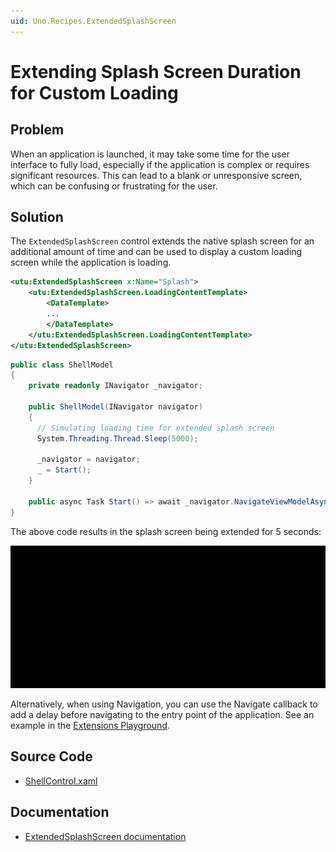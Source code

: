 ```yaml
---
uid: Uno.Recipes.ExtendedSplashScreen
---
```


# Extending Splash Screen Duration for Custom Loading

## Problem

When an application is launched, it may take some time for the user interface to fully load, especially if the application is complex or requires significant resources. This can lead to a blank or unresponsive screen, which can be confusing or frustrating for the user.

## Solution

The `ExtendedSplashScreen` control extends the native splash screen for an additional amount of time and can be used to display a custom loading screen while the application is loading.

```xml
<utu:ExtendedSplashScreen x:Name="Splash">
    <utu:ExtendedSplashScreen.LoadingContentTemplate>
        <DataTemplate>
        ...
        </DataTemplate>
    </utu:ExtendedSplashScreen.LoadingContentTemplate>
</utu:ExtendedSplashScreen>
```

```csharp
public class ShellModel
{
    private readonly INavigator _navigator;

    public ShellModel(INavigator navigator)
    {
      // Simulating loading time for extended splash screen
      System.Threading.Thread.Sleep(5000);

      _navigator = navigator;
      _ = Start();
    }

    public async Task Start() => await _navigator.NavigateViewModelAsync<WelcomeModel>(this);
}
```

The above code results in the splash screen being extended for 5 seconds:

![ExtendedSplashScreen Animation](../assets/extended-splashscreen.gif)

Alternatively, when using Navigation, you can use the Navigate callback to add a delay before navigating to the entry point of the application. See an example in the [Extensions Playground](https://github.com/unoplatform/uno.extensions/blob/f3348bd95b5fa58155e8e34a6154acd3362559f7/samples/Playground/Playground/App.cs#L107).

## Source Code

- [ShellControl.xaml](https://github.com/unoplatform/uno.chefs/blob/139edc9eab65b322e219efb7572583551c40ad32/Chefs/Views/ShellControl.xaml#L12)

## Documentation

- [ExtendedSplashScreen documentation](xref:Toolkit.Controls.ExtendedSplashScreen)

